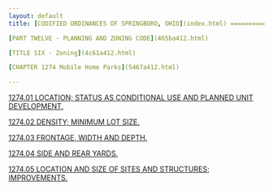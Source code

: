 ```yaml
---
layout: default 
title: [CODIFIED ORDINANCES OF SPRINGBORO, OHIO](index.html) =====================================================

[PART TWELVE - PLANNING AND ZONING CODE](465ba412.html)

[TITLE SIX - Zoning](4c61a412.html)

[CHAPTER 1274 Mobile Home Parks](5467a412.html)

---
```


[1274.01 LOCATION; STATUS AS CONDITIONAL USE AND PLANNED UNIT
DEVELOPMENT.](5474a412.html)

[1274.02 DENSITY; MINIMUM LOT SIZE.](5478a412.html)

[1274.03 FRONTAGE, WIDTH AND DEPTH.](547ca412.html)

[1274.04 SIDE AND REAR YARDS.](5480a412.html)

[1274.05 LOCATION AND SIZE OF SITES AND STRUCTURES;
IMPROVEMENTS.](5484a412.html)
